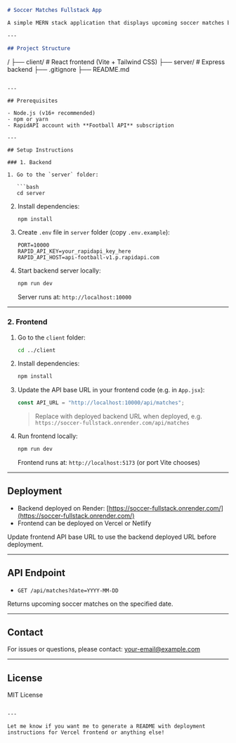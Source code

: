 ```markdown
# Soccer Matches Fullstack App

A simple MERN stack application that displays upcoming soccer matches by date using the Football API from RapidAPI.

---

## Project Structure

```

/
├── client/      # React frontend (Vite + Tailwind CSS)
├── server/      # Express backend
├── .gitignore
├── README.md

````

---

## Prerequisites

- Node.js (v16+ recommended)
- npm or yarn
- RapidAPI account with **Football API** subscription

---

## Setup Instructions

### 1. Backend

1. Go to the `server` folder:

   ```bash
   cd server
````

2. Install dependencies:

   ```bash
   npm install
   ```

3. Create `.env` file in `server` folder (copy `.env.example`):

   ```
   PORT=10000
   RAPID_API_KEY=your_rapidapi_key_here
   RAPID_API_HOST=api-football-v1.p.rapidapi.com
   ```

4. Start backend server locally:

   ```bash
   npm run dev
   ```

   Server runs at: `http://localhost:10000`

---

### 2. Frontend

1. Go to the `client` folder:

   ```bash
   cd ../client
   ```

2. Install dependencies:

   ```bash
   npm install
   ```

3. Update the API base URL in your frontend code (e.g. in `App.jsx`):

   ```js
   const API_URL = "http://localhost:10000/api/matches";
   ```

   > Replace with deployed backend URL when deployed, e.g. `https://soccer-fullstack.onrender.com/api/matches`

4. Run frontend locally:

   ```bash
   npm run dev
   ```

   Frontend runs at: `http://localhost:5173` (or port Vite chooses)

---

## Deployment

* Backend deployed on Render: [https://soccer-fullstack.onrender.com/](https://soccer-fullstack.onrender.com/)
* Frontend can be deployed on Vercel or Netlify

Update frontend API base URL to use the backend deployed URL before deployment.

---

## API Endpoint

* `GET /api/matches?date=YYYY-MM-DD`

Returns upcoming soccer matches on the specified date.

---

## Contact

For issues or questions, please contact: [your-email@example.com](mailto:your-email@example.com)

---

## License

MIT License

```

---

Let me know if you want me to generate a README with deployment instructions for Vercel frontend or anything else!
```
